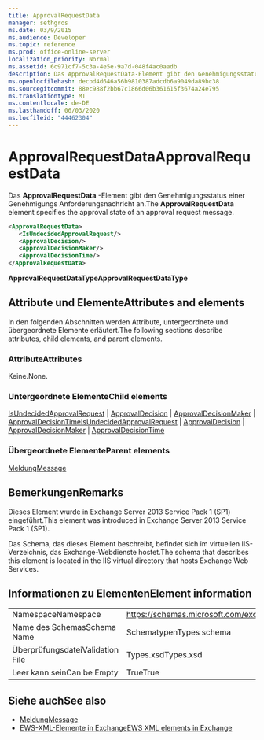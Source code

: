 ```yaml
---
title: ApprovalRequestData
manager: sethgros
ms.date: 03/9/2015
ms.audience: Developer
ms.topic: reference
ms.prod: office-online-server
localization_priority: Normal
ms.assetid: 6c971cf7-5c3a-4e5e-9a7d-048f4ac0aadb
description: Das ApprovalRequestData-Element gibt den Genehmigungsstatus einer Genehmigungs Anforderungsnachricht an.
ms.openlocfilehash: decbd4d646a56b9810387adcdb6a9049da89bc38
ms.sourcegitcommit: 88ec988f2bb67c1866d06b361615f3674a24e795
ms.translationtype: MT
ms.contentlocale: de-DE
ms.lasthandoff: 06/03/2020
ms.locfileid: "44462304"
---
```

# <a name="approvalrequestdata"></a><span data-ttu-id="f2175-103">ApprovalRequestData</span><span class="sxs-lookup"><span data-stu-id="f2175-103">ApprovalRequestData</span></span>

<span data-ttu-id="f2175-104">Das **ApprovalRequestData** -Element gibt den Genehmigungsstatus einer Genehmigungs Anforderungsnachricht an.</span><span class="sxs-lookup"><span data-stu-id="f2175-104">The **ApprovalRequestData** element specifies the approval state of an approval request message.</span></span> 
  
```xml
<ApprovalRequestData>
   <IsUndecidedApprovalRequest/>
   <ApprovalDecision/>
   <ApprovalDecisionMaker/>
   <ApprovalDecisionTime/>
</ApprovalRequestData>
```

 <span data-ttu-id="f2175-105">**ApprovalRequestDataType**</span><span class="sxs-lookup"><span data-stu-id="f2175-105">**ApprovalRequestDataType**</span></span>
## <a name="attributes-and-elements"></a><span data-ttu-id="f2175-106">Attribute und Elemente</span><span class="sxs-lookup"><span data-stu-id="f2175-106">Attributes and elements</span></span>

<span data-ttu-id="f2175-107">In den folgenden Abschnitten werden Attribute, untergeordnete und übergeordnete Elemente erläutert.</span><span class="sxs-lookup"><span data-stu-id="f2175-107">The following sections describe attributes, child elements, and parent elements.</span></span>
  
### <a name="attributes"></a><span data-ttu-id="f2175-108">Attribute</span><span class="sxs-lookup"><span data-stu-id="f2175-108">Attributes</span></span>

<span data-ttu-id="f2175-109">Keine.</span><span class="sxs-lookup"><span data-stu-id="f2175-109">None.</span></span>
  
### <a name="child-elements"></a><span data-ttu-id="f2175-110">Untergeordnete Elemente</span><span class="sxs-lookup"><span data-stu-id="f2175-110">Child elements</span></span>

<span data-ttu-id="f2175-111">[IsUndecidedApprovalRequest](isundecidedapprovalrequest.md)  |  [ApprovalDecision](approvaldecision.md)  |  [ApprovalDecisionMaker](approvaldecisionmaker.md)  |  [ApprovalDecisionTime](approvaldecisiontime.md)</span><span class="sxs-lookup"><span data-stu-id="f2175-111">[IsUndecidedApprovalRequest](isundecidedapprovalrequest.md) | [ApprovalDecision](approvaldecision.md) | [ApprovalDecisionMaker](approvaldecisionmaker.md) | [ApprovalDecisionTime](approvaldecisiontime.md)</span></span>
  
### <a name="parent-elements"></a><span data-ttu-id="f2175-112">Übergeordnete Elemente</span><span class="sxs-lookup"><span data-stu-id="f2175-112">Parent elements</span></span>

[<span data-ttu-id="f2175-113">Meldung</span><span class="sxs-lookup"><span data-stu-id="f2175-113">Message</span></span>](message-ex15websvcsotherref.md)
  
## <a name="remarks"></a><span data-ttu-id="f2175-114">Bemerkungen</span><span class="sxs-lookup"><span data-stu-id="f2175-114">Remarks</span></span>

<span data-ttu-id="f2175-115">Dieses Element wurde in Exchange Server 2013 Service Pack 1 (SP1) eingeführt.</span><span class="sxs-lookup"><span data-stu-id="f2175-115">This element was introduced in Exchange Server 2013 Service Pack 1 (SP1).</span></span>
  
<span data-ttu-id="f2175-116">Das Schema, das dieses Element beschreibt, befindet sich im virtuellen IIS-Verzeichnis, das Exchange-Webdienste hostet.</span><span class="sxs-lookup"><span data-stu-id="f2175-116">The schema that describes this element is located in the IIS virtual directory that hosts Exchange Web Services.</span></span>
  
## <a name="element-information"></a><span data-ttu-id="f2175-117">Informationen zu Elementen</span><span class="sxs-lookup"><span data-stu-id="f2175-117">Element information</span></span>

|||
|:-----|:-----|
|<span data-ttu-id="f2175-118">Namespace</span><span class="sxs-lookup"><span data-stu-id="f2175-118">Namespace</span></span>  <br/> |https://schemas.microsoft.com/exchange/services/2006/types  <br/> |
|<span data-ttu-id="f2175-119">Name des Schemas</span><span class="sxs-lookup"><span data-stu-id="f2175-119">Schema Name</span></span>  <br/> |<span data-ttu-id="f2175-120">Schematypen</span><span class="sxs-lookup"><span data-stu-id="f2175-120">Types schema</span></span>  <br/> |
|<span data-ttu-id="f2175-121">Überprüfungsdatei</span><span class="sxs-lookup"><span data-stu-id="f2175-121">Validation File</span></span>  <br/> |<span data-ttu-id="f2175-122">Types.xsd</span><span class="sxs-lookup"><span data-stu-id="f2175-122">Types.xsd</span></span>  <br/> |
|<span data-ttu-id="f2175-123">Leer kann sein</span><span class="sxs-lookup"><span data-stu-id="f2175-123">Can be Empty</span></span>  <br/> |<span data-ttu-id="f2175-124">True</span><span class="sxs-lookup"><span data-stu-id="f2175-124">True</span></span>  <br/> |
   
## <a name="see-also"></a><span data-ttu-id="f2175-125">Siehe auch</span><span class="sxs-lookup"><span data-stu-id="f2175-125">See also</span></span>

- [<span data-ttu-id="f2175-126">Meldung</span><span class="sxs-lookup"><span data-stu-id="f2175-126">Message</span></span>](message-ex15websvcsotherref.md)
- [<span data-ttu-id="f2175-127">EWS-XML-Elemente in Exchange</span><span class="sxs-lookup"><span data-stu-id="f2175-127">EWS XML elements in Exchange</span></span>](ews-xml-elements-in-exchange.md)

